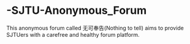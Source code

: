 # -SJTU-Anonymous_Forum
This anonymous forum called 无可奉告(Nothing to tell) aims to provide SJTUers with a carefree and healthy forum platform.
